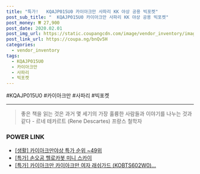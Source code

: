 ```yaml
--- 
title: "특가!   KQAJP015U0 카이아크만 사파리 KK 야상 공용 빅포켓" 
post_sub_title: "  KQAJP015U0 카이아크만 사파리 KK 야상 공용 빅포켓" 
post_money: ₩ 27,900 
post_date: 2020.02.01 
post_img_url: https://static.coupangcdn.com/image/vendor_inventory/images/2019/03/07/20/7/bdfe2005-f72b-433b-b007-8f0c974ca093.jpg 
post_link_url: https://coupa.ng/bnQv5H 
categories: 
  - vendor_inventory 
tags: 
  - KQAJP015U0 
  - 카이아크만 
  - 사파리 
  - 빅포켓 
--- 
```

  #KQAJP015U0 #카이아크만 #사파리 #빅포켓 
<hr> 

> 좋은 책을 읽는 것은 과거 몇 세기의 가장 훌륭한 사람들과 이야기를 나누는 것과 같다 - 르네 테카르트 (Rene Descartes) 프랑스 철학자 


### POWER LINK

* <a href="https://blog.naver.com/sakai111/221792468664" target="_blank"> [생활] 카이아크만야상 특가 순위 ~49위</a>
* <a href="https://blog.naver.com/sakai111/221786505393" target="_blank">[특가] 손오공 헬로카봇 미니 스카이</a>
* <a href="https://blog.naver.com/sakai111/221793011490" target="_blank">[특가] 카이아크만 카이아크만 여자 래쉬가드 (KOBTS602W0)...</a>
